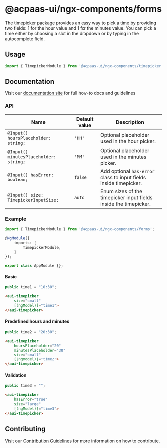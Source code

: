 # @acpaas-ui/ngx-components/forms

The timepicker package provides an easy way to pick a time by providing two fields: 1 for the hour value and 1 for the minutes value. You can pick a time either by choosing a slot in the dropdown or by typing in the autocomplete field.

## Usage

```typescript
import { TimepickerModule } from '@acpaas-ui/ngx-components/timepicker';
```

## Documentation

Visit our [documentation site](https://acpaas-ui.digipolis.be/) for full how-to docs and guidelines

### API

| Name         | Default value | Description |
| -----------  | ------ | -------------------------- |
| `@Input() hoursPlaceholder: string;` | `'HH'` | Optional placeholder used in the hour picker. |
| `@Input() minutesPlaceholder: string;` | `'MM'` | Optional placeholder used in the minutes picker. |
| `@Input() hasError: boolean;` | `false` | Add optional `has-error` class to input fields inside timepicker. |
| `@Input() size: TimepickerInputSize;` | `auto` | Enum sizes of the timepicker input fields inside the timepicker. |

### Example

```typescript
import { TimepickerModule } from '@acpaas-ui/ngx-components/forms';

@NgModule({
    imports: [
        TimepickerModule,
    ]
});

export class AppModule {};
```

#### Basic

```typescript
public time1 = "10:30";
```

```html
<aui-timepicker
    size="small"
    [(ngModel)]="time1">
</aui-timepicker>
```

#### Predefined hours and minutes

```typescript
public time2 = "20:30";
```

```html
<aui-timepicker
    hoursPlaceholder="20"
    minutesPlaceholder="30"
    size="small"
    [(ngModel)]="time2">
</aui-timepicker>
```

#### Validation

```typescript
public time3 = "";
```

```html
<aui-timepicker
    hasError="true"
    size="large"
    [(ngModel)]="time3">
</aui-timepicker>
```

## Contributing

Visit our [Contribution Guidelines](../../../../../CONTRIBUTING.md) for more information on how to contribute.
